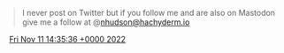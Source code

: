 > I never post on Twitter but if you follow me and are also on Mastodon give me a follow at @nhudson@hachyderm.io

<img src="media/tweet.ico" width="12" /> [Fri Nov 11 14:35:36 +0000 2022](https://twitter.com/nhudson/status/1591077184554565632)